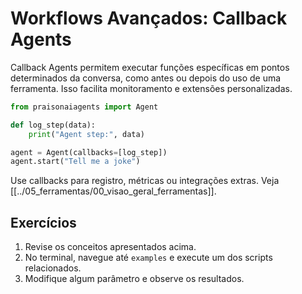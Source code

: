 # Workflows Avançados: Callback Agents

Callback Agents permitem executar funções específicas em pontos determinados da conversa, como antes ou depois do uso de uma ferramenta. Isso facilita monitoramento e extensões personalizadas.

```python
from praisonaiagents import Agent

def log_step(data):
    print("Agent step:", data)

agent = Agent(callbacks=[log_step])
agent.start("Tell me a joke")
```

Use callbacks para registro, métricas ou integrações extras.
Veja [[../05_ferramentas/00_visao_geral_ferramentas]].

## Exercícios

1. Revise os conceitos apresentados acima.
2. No terminal, navegue até `examples` e execute um dos scripts relacionados.
3. Modifique algum parâmetro e observe os resultados.
